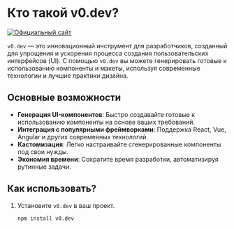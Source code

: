 # Кто такой v0.dev?

[![Официальный сайт](https://img.shields.io/badge/Официальный_сайт-v0.dev-blue?style=for-the-badge&logo=google-chrome)](https://v0.dev)

`v0.dev` — это инновационный инструмент для разработчиков, созданный для упрощения и ускорения процесса создания пользовательских интерфейсов (UI). С помощью `v0.dev` вы можете генерировать готовые к использованию компоненты и макеты, используя современные технологии и лучшие практики дизайна.

## Основные возможности

- **Генерация UI-компонентов**: Быстро создавайте готовые к использованию компоненты на основе ваших требований.
- **Интеграция с популярными фреймворками**: Поддержка React, Vue, Angular и других современных технологий.
- **Кастомизация**: Легко настраивайте сгенерированные компоненты под свои нужды.
- **Экономия времени**: Сократите время разработки, автоматизируя рутинные задачи.

## Как использовать?

1. Установите `v0.dev` в ваш проект.
   ```bash
   npm install v0.dev
